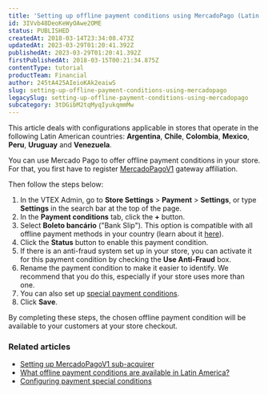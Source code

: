 ```yaml
---
title: 'Setting up offline payment conditions using MercadoPago (Latin America)'
id: 3IVvb48DeoKeWyOAwe2OME
status: PUBLISHED
createdAt: 2018-03-14T23:34:08.473Z
updatedAt: 2023-03-29T01:20:41.392Z
publishedAt: 2023-03-29T01:20:41.392Z
firstPublishedAt: 2018-03-15T00:21:34.875Z
contentType: tutorial
productTeam: Financial
author: 245tA425AIeioKAk2eaiwS
slug: setting-up-offline-payment-conditions-using-mercadopago
legacySlug: setting-up-offline-payment-conditions-using-mercadopago
subcategory: 3tDGibM2tqMyqIyukqmmMw
---
```


<div class="alert alert-warning">
This article deals with configurations applicable in stores that operate in the following Latin American countries: <strong>Argentina</strong>, <strong>Chile</strong>, <strong>Colombia</strong>, <strong>Mexico</strong>, <strong>Peru</strong>, <strong>Uruguay</strong> and <strong>Venezuela</strong>.
</div>

You can use Mercado Pago to offer offline payment conditions in your store. For that, you first have to register [MercadoPagoV1](/en/tutorial/setting-up-mercadopagov1-sub-acquirer) gateway affiliation.

Then follow the steps below:

1. In the VTEX Admin, go to **Store Settings** > **Payment** > **Settings**, or type **Settings** in the search bar at the top of the page.
2. In the __Payment conditions__ tab, click the __+__ button.
3. Select __Boleto bancário__ ("Bank Slip"). This option is compatible with all offline payment methods in your country (learn about it [here](/en/faq/what-offline-payment-conditions-are-available-in-latin-america)).
4. Click the __Status__ button to enable this payment condition.
5. If there is an anti-fraud system set up in your store, you can activate it for this payment condition by checking the __Use Anti-Fraud__ box.
6. Rename the payment condition to make it easier to identify. We recommend that you do this, especially if your store uses more than one.
7. You can also set up [special payment conditions](/en/tutorial/special-conditions).
8. Click __Save__.

By completing these steps, the chosen offline payment condition will be available to your customers at your store checkout.

### Related articles
- [Setting up MercadoPagoV1 sub-acquirer](/en/tutorial/setting-up-mercadopagov1-sub-acquirer)
- [What offline payment conditions are available in Latin America?](/en/faq/what-offline-payment-conditions-are-available-in-latin-america)
- [Configuring payment special conditions](/en/tutorial/special-conditions)
